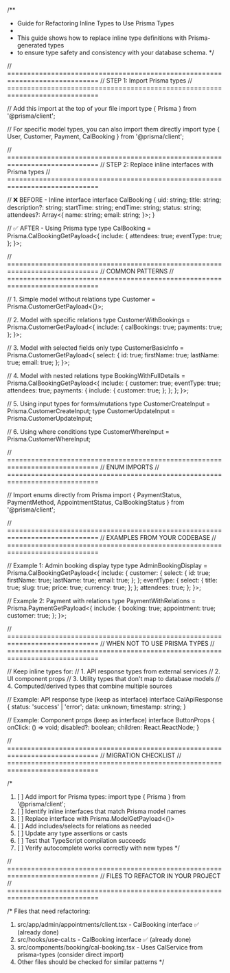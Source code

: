 /**
 * Guide for Refactoring Inline Types to Use Prisma Types
 * 
 * This guide shows how to replace inline type definitions with Prisma-generated types
 * to ensure type safety and consistency with your database schema.
 */

// =============================================================================
// STEP 1: Import Prisma types
// =============================================================================

// Add this import at the top of your file
import type { Prisma } from '@prisma/client';

// For specific model types, you can also import them directly
import type { User, Customer, Payment, CalBooking } from '@prisma/client';

// =============================================================================
// STEP 2: Replace inline interfaces with Prisma types
// =============================================================================

// ❌ BEFORE - Inline interface
interface CalBooking {
  uid: string;
  title: string;
  description?: string;
  startTime: string;
  endTime: string;
  status: string;
  attendees?: Array<{
    name: string;
    email: string;
  }>;
}

// ✅ AFTER - Using Prisma type
type CalBooking = Prisma.CalBookingGetPayload<{
  include: {
    attendees: true;
    eventType: true;
  };
}>;

// =============================================================================
// COMMON PATTERNS
// =============================================================================

// 1. Simple model without relations
type Customer = Prisma.CustomerGetPayload<{}>;

// 2. Model with specific relations
type CustomerWithBookings = Prisma.CustomerGetPayload<{
  include: {
    calBookings: true;
    payments: true;
  };
}>;

// 3. Model with selected fields only
type CustomerBasicInfo = Prisma.CustomerGetPayload<{
  select: {
    id: true;
    firstName: true;
    lastName: true;
    email: true;
  };
}>;

// 4. Model with nested relations
type BookingWithFullDetails = Prisma.CalBookingGetPayload<{
  include: {
    customer: true;
    eventType: true;
    attendees: true;
    payments: {
      include: {
        customer: true;
      };
    };
  };
}>;

// 5. Using input types for forms/mutations
type CustomerCreateInput = Prisma.CustomerCreateInput;
type CustomerUpdateInput = Prisma.CustomerUpdateInput;

// 6. Using where conditions
type CustomerWhereInput = Prisma.CustomerWhereInput;

// =============================================================================
// ENUM IMPORTS
// =============================================================================

// Import enums directly from Prisma
import { 
  PaymentStatus, 
  PaymentMethod, 
  AppointmentStatus,
  CalBookingStatus 
} from '@prisma/client';

// =============================================================================
// EXAMPLES FROM YOUR CODEBASE
// =============================================================================

// Example 1: Admin booking display type
type AdminBookingDisplay = Prisma.CalBookingGetPayload<{
  include: {
    customer: {
      select: {
        id: true;
        firstName: true;
        lastName: true;
        email: true;
      };
    };
    eventType: {
      select: {
        title: true;
        slug: true;
        price: true;
        currency: true;
      };
    };
    attendees: true;
  };
}>;

// Example 2: Payment with relations
type PaymentWithRelations = Prisma.PaymentGetPayload<{
  include: {
    booking: true;
    appointment: true;
    customer: true;
  };
}>;

// =============================================================================
// WHEN NOT TO USE PRISMA TYPES
// =============================================================================

// Keep inline types for:
// 1. API response types from external services
// 2. UI component props
// 3. Utility types that don't map to database models
// 4. Computed/derived types that combine multiple sources

// Example: API response type (keep as interface)
interface CalApiResponse {
  status: 'success' | 'error';
  data: unknown;
  timestamp: string;
}

// Example: Component props (keep as interface)
interface ButtonProps {
  onClick: () => void;
  disabled?: boolean;
  children: React.ReactNode;
}

// =============================================================================
// MIGRATION CHECKLIST
// =============================================================================

/*
1. [ ] Add import for Prisma types: import type { Prisma } from '@prisma/client';
2. [ ] Identify inline interfaces that match Prisma model names
3. [ ] Replace interface with Prisma.ModelGetPayload<{}>
4. [ ] Add includes/selects for relations as needed
5. [ ] Update any type assertions or casts
6. [ ] Test that TypeScript compilation succeeds
7. [ ] Verify autocomplete works correctly with new types
*/

// =============================================================================
// FILES TO REFACTOR IN YOUR PROJECT
// =============================================================================

/*
Files that need refactoring:
1. src/app/admin/appointments/client.tsx - CalBooking interface ✅ (already done)
2. src/hooks/use-cal.ts - CalBooking interface ✅ (already done)
3. src/components/booking/cal-booking.tsx - Uses CalService from prisma-types (consider direct import)
4. Other files should be checked for similar patterns
*/
